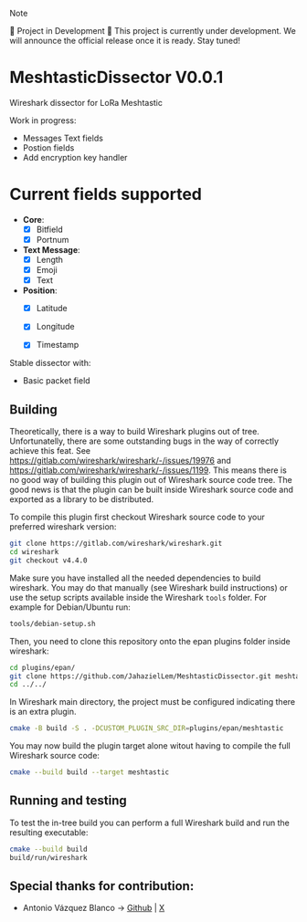 
> [!NOTE]
> 🚧 Project in Development 🚧
> This project is currently under development. We will announce the official release once it is ready. Stay tuned!

# MeshtasticDissector V0.0.1
Wireshark dissector for LoRa Meshtastic

Work in progress:
- Messages Text fields
- Postion fields
- Add encryption key handler

# Current fields supported
- **Core**:
  - [x] Bitfield
  - [x] Portnum
- **Text Message**:
  - [x] Length
  - [x] Emoji
  - [x] Text
- **Position**:
  - [x]  Latitude
  - [x]  Longitude
  - [x]  Timestamp


Stable dissector with:
- Basic packet field

## Building

Theoretically, there is a way to build Wireshark plugins out of tree.
Unfortunatelly, there are some outstanding bugs in the way of correctly achieve this feat.
See https://gitlab.com/wireshark/wireshark/-/issues/19976 and https://gitlab.com/wireshark/wireshark/-/issues/1199.
This means there is no good way of building this plugin out of Wireshark source code tree.
The good news is that the plugin can be built inside Wireshark source code and exported as a library to be distributed.

To compile this plugin first checkout Wireshark source code to your preferred wireshark version:
```bash
git clone https://gitlab.com/wireshark/wireshark.git
cd wireshark
git checkout v4.4.0
```

Make sure you have installed all the needed dependencies to build wireshark. You may do that manually (see Wireshark build instructions) or use the setup scripts available inside the Wireshark `tools` folder.
For example for Debian/Ubuntu run:
```bash
tools/debian-setup.sh
```

Then, you need to clone this repository onto the epan plugins folder inside wireshark:
```bash
cd plugins/epan/
git clone https://github.com/JahazielLem/MeshtasticDissector.git meshtastic
cd ../../
```

In Wireshark main directory, the project must be configured indicating there is an extra plugin.
```bash
cmake -B build -S . -DCUSTOM_PLUGIN_SRC_DIR=plugins/epan/meshtastic
```

You may now build the plugin target alone witout having to compile the full Wireshark source code:
```bash
cmake --build build --target meshtastic
```


## Running and testing

To test the in-tree build you can perform a full Wireshark build and run the resulting executable:
```bash
cmake --build build
build/run/wireshark
```




## Special thanks for contribution:
  - Antonio Vázquez Blanco -> [Github](https://github.com/antoniovazquezblanco) | [X](https://x.com/antonvblanco)
